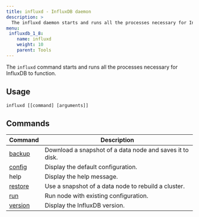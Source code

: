 ```yaml
---
title: influxd - InfluxDB daemon
description: >
  The influxd daemon starts and runs all the processes necessary for InfluxDB to function.
menu:
 influxdb_1_8:
    name: influxd
    weight: 10
    parent: Tools
---
```


The `influxd` command starts and runs all the processes necessary for InfluxDB to function.

## Usage

```
influxd [[command] [arguments]]
```

## Commands
| Command                                               | Description                                              |
|-------------------------------------------------------|----------------------------------------------------------|
| [backup](/influxdb/v1.8/tools/influxd/backup)   | Download a snapshot of a data node and saves it to disk. |
| [config](/influxdb/v1.8/tools/influxd/config)   | Display the default configuration.                       |
| help                                                  | Display the help message.                                |
| [restore](/influxdb/v1.8/tools/influxd/restore) | Use a snapshot of a data node to rebuild a cluster.      |
| [run](/influxdb/v1.8/tools/influxd/run)         | Run node with existing configuration.                    |
| [version](/influxdb/v1.8/tools/influxd/version) | Display the InfluxDB version.                            |
